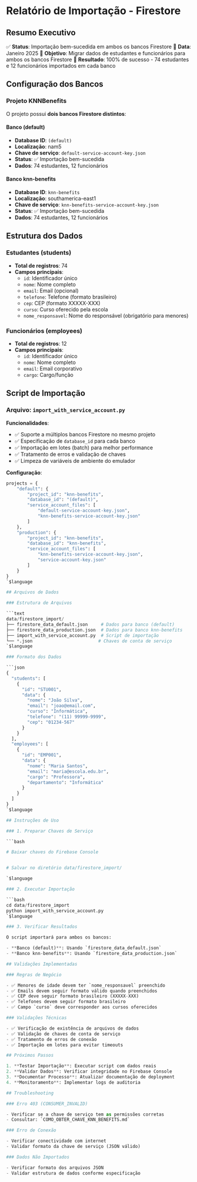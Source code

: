 # Relatório de Importação - Firestore

## Resumo Executivo

✅ **Status**: Importação bem-sucedida em ambos os bancos Firestore
📅 **Data**: Janeiro 2025
🎯 **Objetivo**: Migrar dados de estudantes e funcionários para ambos os bancos Firestore
🎉 **Resultado**: 100% de sucesso - 74 estudantes e 12 funcionários importados em cada banco

## Configuração dos Bancos

### Projeto KNNBenefits

O projeto possui **dois bancos Firestore distintos**:

#### Banco (default)

- **Database ID**: `(default)`
- **Localização**: nam5
- **Chave de serviço**: `default-service-account-key.json`
- **Status**: ✅ Importação bem-sucedida
- **Dados**: 74 estudantes, 12 funcionários

#### Banco knn-benefits

- **Database ID**: `knn-benefits`
- **Localização**: southamerica-east1
- **Chave de serviço**: `knn-benefits-service-account-key.json`
- **Status**: ✅ Importação bem-sucedida
- **Dados**: 74 estudantes, 12 funcionários

## Estrutura dos Dados

### Estudantes (students)

- **Total de registros**: 74
- **Campos principais**:
  - `id`: Identificador único
  - `nome`: Nome completo
  - `email`: Email (opcional)
  - `telefone`: Telefone (formato brasileiro)
  - `cep`: CEP (formato XXXXX-XXX)
  - `curso`: Curso oferecido pela escola
  - `nome_responsavel`: Nome do responsável (obrigatório para menores)

### Funcionários (employees)

- **Total de registros**: 12
- **Campos principais**:
  - `id`: Identificador único
  - `nome`: Nome completo
  - `email`: Email corporativo
  - `cargo`: Cargo/função

## Script de Importação

### Arquivo: `import_with_service_account.py`

**Funcionalidades**:

- ✅ Suporte a múltiplos bancos Firestore no mesmo projeto
- ✅ Especificação de `database_id` para cada banco
- ✅ Importação em lotes (batch) para melhor performance
- ✅ Tratamento de erros e validação de chaves
- ✅ Limpeza de variáveis de ambiente do emulador

**Configuração**:

```python
projects = {
    "default": {
        "project_id": "knn-benefits",
        "database_id": "(default)",
        "service_account_files": [
            "default-service-account-key.json",
            "knn-benefits-service-account-key.json"
        ]
    },
    "production": {
        "project_id": "knn-benefits",
        "database_id": "knn-benefits",
        "service_account_files": [
            "knn-benefits-service-account-key.json",
            "service-account-key.json"
        ]
    }
}
`$language

## Arquivos de Dados

### Estrutura de Arquivos

```text
data/firestore_import/
├── firestore_data_default.json     # Dados para banco (default)
├── firestore_data_production.json  # Dados para banco knn-benefits
├── import_with_service_account.py  # Script de importação
└── *.json                         # Chaves de conta de serviço
`$language

### Formato dos Dados

```json
{
  "students": [
    {
      "id": "STU001",
      "data": {
        "nome": "João Silva",
        "email": "joao@email.com",
        "curso": "Informática",
        "telefone": "(11) 99999-9999",
        "cep": "01234-567"
      }
    }
  ],
  "employees": [
    {
      "id": "EMP001",
      "data": {
        "nome": "Maria Santos",
        "email": "maria@escola.edu.br",
        "cargo": "Professora",
        "departamento": "Informática"
      }
    }
  ]
}
`$language

## Instruções de Uso

### 1. Preparar Chaves de Serviço

```bash

# Baixar chaves do Firebase Console


# Salvar no diretório data/firestore_import/

`$language

### 2. Executar Importação

```bash
cd data/firestore_import
python import_with_service_account.py
`$language

### 3. Verificar Resultados

O script importará para ambos os bancos:

- **Banco (default)**: Usando `firestore_data_default.json`
- **Banco knn-benefits**: Usando `firestore_data_production.json`

## Validações Implementadas

### Regras de Negócio

- ✅ Menores de idade devem ter `nome_responsavel` preenchido
- ✅ Emails devem seguir formato válido quando preenchidos
- ✅ CEP deve seguir formato brasileiro (XXXXX-XXX)
- ✅ Telefones devem seguir formato brasileiro
- ✅ Campo `curso` deve corresponder aos cursos oferecidos

### Validações Técnicas

- ✅ Verificação de existência de arquivos de dados
- ✅ Validação de chaves de conta de serviço
- ✅ Tratamento de erros de conexão
- ✅ Importação em lotes para evitar timeouts

## Próximos Passos

1. **Testar Importação**: Executar script com dados reais
2. **Validar Dados**: Verificar integridade no Firebase Console
3. **Documentar Processo**: Atualizar documentação de deployment
4. **Monitoramento**: Implementar logs de auditoria

## Troubleshooting

### Erro 403 (CONSUMER_INVALID)

- Verificar se a chave de serviço tem as permissões corretas
- Consultar: `COMO_OBTER_CHAVE_KNN_BENEFITS.md`

### Erro de Conexão

- Verificar conectividade com internet
- Validar formato da chave de serviço (JSON válido)

### Dados Não Importados

- Verificar formato dos arquivos JSON
- Validar estrutura de dados conforme especificação
